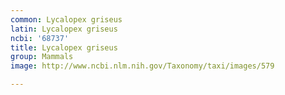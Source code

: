 ```yaml
---
common: Lycalopex griseus
latin: Lycalopex griseus
ncbi: '68737'
title: Lycalopex griseus
group: Mammals
image: http://www.ncbi.nlm.nih.gov/Taxonomy/taxi/images/579

---
```

